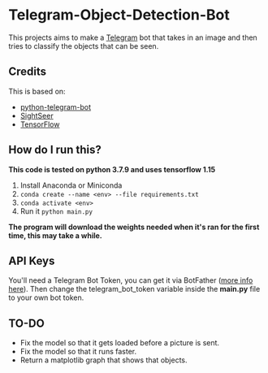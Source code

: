 # Telegram-Object-Detection-Bot

This projects aims to make a [Telegram](https://telegram.org) bot that takes in an image and then tries to classify the objects that can be seen.

## Credits

This is based on:
- [python-telegram-bot](https://github.com/python-telegram-bot/python-telegram-bot)
- [SightSeer](https://github.com/rish-16/sight)
- [TensorFlow](https://www.tensorflow.org/)

## How do I run this?

**This code is tested on python 3.7.9 and uses tensorflow 1.15**

1. Install Anaconda or Miniconda
2. `conda create --name <env> --file requirements.txt`
3. `conda activate <env>`
4. Run it `python main.py`

**The program will download the weights needed when it's ran for the first time, this may take a while.**


## API Keys

You'll need a Telegram Bot Token, you can get it via BotFather ([more info here](https://core.telegram.org/bots)).
Then change the telegram_bot_token variable inside the **main.py** file to your own bot token.

## TO-DO

- Fix the model so that it gets loaded before a picture is sent.
- Fix the model so that it runs faster.
- Return a matplotlib graph that shows that objects.
